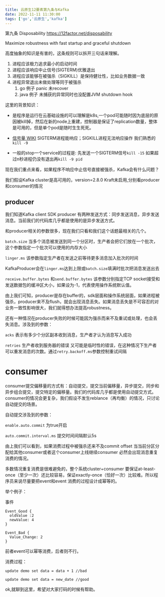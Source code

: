 ```yaml
---
title: 云原生12要素第九条与Kafka
date: 2022-11-11 11:30:00
tags: ['go','云原生','kafka']
---
```




第九条 Disposability https://12factor.net/disposability

Maximize robustness with fast startup and graceful shutdown

高度抽象的知识是有害的，这条规则可以拆开三句话来理解。

1. 进程应该极力追求最小的启动时间
2. 进程应该响应中止信号(SIGTERM)优雅退出
3. 进程应该能够在被强杀（SIGKILL）是保持健壮性，比如业务数据一致
4. 进程异常退出未做处理等同于被强杀
   1. go 例子 panic 未recover
   2. java 例子 未捕获的异常同时也没配置JVM shutdown hook

这里的背景知识：

* 是程序是运行在云基础设施的可以理解是k8s,一个pod可能随时因为底层的原因被kill掉，然后在新的node上重建，控制器是保证了replication数量，整体是可用的，但是单个pod是随时生生死死。

* [信号量 WIKI](https://en.wikipedia.org/wiki/Signal_(IPC)#SIGTERM) SIGTERM进程能响应；SIGKILL进程无法响应操作 我们熟悉的 `kill -9`

* 一般的stop一个service的过程是: 先发送一个SIGTERM信号`kill -15` 如果超过n秒进程仍没有退出再`kill -9 pid`

  

现在我们重点来看，如果程序不响应中止信号直接被强杀，Kafka会有什么问题？

我们假设Kafka cluster是高可用的，version=2.8.0 Kraft未启用,分别看producer和consumer的情况

## producer

我们知道Kafka client SDK producer 有两种发送方式：同步发送消息，异步发送消息。当前我们的代码库几乎都是使用的是异步发送方式。

和producer相关的参数很多，现在我们只看和我们这个话题最相关的几个。

`batch.size` 当多个消息被发送到同一个分区时，生产者会把它们放在一个批次，这个参数指定一个批次可以使用的内存大小

`linger.ms` 该参数指定生产者在发送之前等待更多消息加入批次的时间

KafkaProducer会在`linger.ms`达到上限或`batch.size`填满时批次把消息发送出去

`receive.buffer.bytes` 和`send.buffer.bytes` 该参数分别指定TCP socket接受和发送数据包的缓冲区大小，如果设为-1，代表使用操作系统默认值。

由上我们可知，producer是存在buffer的，sdk层面和操作系统层面，如果进程被强杀，producer来不及flush，就会出现消息丢失。如果消息丢失是不可容忍的对业务一致性影响很大，我们就得想办法提高robustness。

还有一种情况在producer失败的时候可能因为强杀而来不及重试或处理，也会丢失消息。涉及到的参数：

`acks` 表示有多少个分区副本收到消息，生产者才认为消息写入成功

`retries` 生产者收到服务器的错误 又可能是临时性的错误，在这种情况下生产者可以重发消息的次数。通过`retry.backoff.ms`参数控制重试间隔



# consumer

consumer提交偏移量的方式有：自动提交，提交当前偏移量，异步提交，同步和异步组合提交，提交特定的偏移量。我们的代码库几乎都是使用自动提交方式。consumer的情况会更复杂，我们假设不发生reblance（再均衡）的情况，只讨论自动提交的场景。

自动提交涉及到的参数：

`enable.auto.commit` 为true开启

`auto.commit.interval.ms` 提交时间间隔默认5s

由上我们可以看到，如果消费过程中被强杀还来不及commit offset 当当前分区分配给其他consumer或者这个consumer上线继续consumer 必然会出现消息重复消费的情况。

多数情况重复消费是很难避免的，整个系统cluster+consumer 要保证at-least-once（至少一次）还比较容易，保证exactly-once（恰好一次）比较难。所以程序员来说尽量要把event和event 消费的过程设计成幂等的。



举个例子：

事件

```
Event_Good {
  oldValue :2
  newValue: 4
}

Event_Bad {
  Value_Change: 2
}
```

前者event可以幂等消费，后者则不行。



消费过程：

```
update demo set data = data + 1 //bad 

update demo set data = new_date //good
```



ok,就聊到这里，希望对大家打码的时候有帮助。









